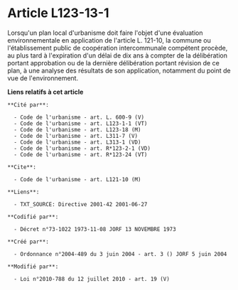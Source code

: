 # Article L123-13-1

Lorsqu'un plan local d'urbanisme doit faire l'objet d'une évaluation environnementale en application de l'article L. 121-10,
la commune ou l'établissement public de coopération intercommunale compétent procède, au plus tard à l'expiration d'un délai
de dix ans à compter de la délibération portant approbation ou de la dernière délibération portant révision de ce plan, à une
analyse des résultats de son application, notamment du point de vue de l'environnement.

**Liens relatifs à cet article**

	**Cité par**:

	  - Code de l'urbanisme - art. L. 600-9 (V)
	  - Code de l'urbanisme - art. L123-1-1 (VT)
	  - Code de l'urbanisme - art. L123-18 (M)
	  - Code de l'urbanisme - art. L311-7 (V)
	  - Code de l'urbanisme - art. L313-1 (VD)
	  - Code de l'urbanisme - art. R*123-2-1 (VD)
	  - Code de l'urbanisme - art. R*123-24 (VT)

	**Cite**:

	  - Code de l'urbanisme - art. L121-10 (M)

	**Liens**:

	  - TXT_SOURCE: Directive 2001-42 2001-06-27

	**Codifié par**:

	  - Décret n°73-1022 1973-11-08 JORF 13 NOVEMBRE 1973

	**Créé par**:

	  - Ordonnance n°2004-489 du 3 juin 2004 - art. 3 () JORF 5 juin 2004

	**Modifié par**:

	  - Loi n°2010-788 du 12 juillet 2010 - art. 19 (V)

